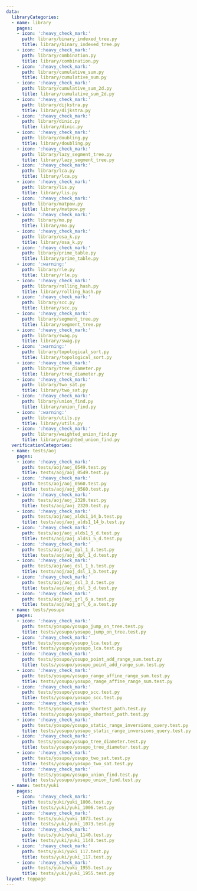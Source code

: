 ```yaml
---
data:
  libraryCategories:
  - name: library
    pages:
    - icon: ':heavy_check_mark:'
      path: library/binary_indexed_tree.py
      title: library/binary_indexed_tree.py
    - icon: ':heavy_check_mark:'
      path: library/combination.py
      title: library/combination.py
    - icon: ':heavy_check_mark:'
      path: library/cumulative_sum.py
      title: library/cumulative_sum.py
    - icon: ':heavy_check_mark:'
      path: library/cumulative_sum_2d.py
      title: library/cumulative_sum_2d.py
    - icon: ':heavy_check_mark:'
      path: library/dijkstra.py
      title: library/dijkstra.py
    - icon: ':heavy_check_mark:'
      path: library/dinic.py
      title: library/dinic.py
    - icon: ':heavy_check_mark:'
      path: library/doubling.py
      title: library/doubling.py
    - icon: ':heavy_check_mark:'
      path: library/lazy_segment_tree.py
      title: library/lazy_segment_tree.py
    - icon: ':heavy_check_mark:'
      path: library/lca.py
      title: library/lca.py
    - icon: ':heavy_check_mark:'
      path: library/lis.py
      title: library/lis.py
    - icon: ':heavy_check_mark:'
      path: library/matpow.py
      title: library/matpow.py
    - icon: ':heavy_check_mark:'
      path: library/mo.py
      title: library/mo.py
    - icon: ':heavy_check_mark:'
      path: library/osa_k.py
      title: library/osa_k.py
    - icon: ':heavy_check_mark:'
      path: library/prime_table.py
      title: library/prime_table.py
    - icon: ':warning:'
      path: library/rle.py
      title: library/rle.py
    - icon: ':heavy_check_mark:'
      path: library/rolling_hash.py
      title: library/rolling_hash.py
    - icon: ':heavy_check_mark:'
      path: library/scc.py
      title: library/scc.py
    - icon: ':heavy_check_mark:'
      path: library/segment_tree.py
      title: library/segment_tree.py
    - icon: ':heavy_check_mark:'
      path: library/swag.py
      title: library/swag.py
    - icon: ':warning:'
      path: library/topological_sort.py
      title: library/topological_sort.py
    - icon: ':heavy_check_mark:'
      path: library/tree_diameter.py
      title: library/tree_diameter.py
    - icon: ':heavy_check_mark:'
      path: library/two_sat.py
      title: library/two_sat.py
    - icon: ':heavy_check_mark:'
      path: library/union_find.py
      title: library/union_find.py
    - icon: ':warning:'
      path: library/utils.py
      title: library/utils.py
    - icon: ':heavy_check_mark:'
      path: library/weighted_union_find.py
      title: library/weighted_union_find.py
  verificationCategories:
  - name: tests/aoj
    pages:
    - icon: ':heavy_check_mark:'
      path: tests/aoj/aoj_0549.test.py
      title: tests/aoj/aoj_0549.test.py
    - icon: ':heavy_check_mark:'
      path: tests/aoj/aoj_0560.test.py
      title: tests/aoj/aoj_0560.test.py
    - icon: ':heavy_check_mark:'
      path: tests/aoj/aoj_2320.test.py
      title: tests/aoj/aoj_2320.test.py
    - icon: ':heavy_check_mark:'
      path: tests/aoj/aoj_alds1_14_b.test.py
      title: tests/aoj/aoj_alds1_14_b.test.py
    - icon: ':heavy_check_mark:'
      path: tests/aoj/aoj_alds1_5_d.test.py
      title: tests/aoj/aoj_alds1_5_d.test.py
    - icon: ':heavy_check_mark:'
      path: tests/aoj/aoj_dpl_1_d.test.py
      title: tests/aoj/aoj_dpl_1_d.test.py
    - icon: ':heavy_check_mark:'
      path: tests/aoj/aoj_dsl_1_b.test.py
      title: tests/aoj/aoj_dsl_1_b.test.py
    - icon: ':heavy_check_mark:'
      path: tests/aoj/aoj_dsl_3_d.test.py
      title: tests/aoj/aoj_dsl_3_d.test.py
    - icon: ':heavy_check_mark:'
      path: tests/aoj/aoj_grl_6_a.test.py
      title: tests/aoj/aoj_grl_6_a.test.py
  - name: tests/yosupo
    pages:
    - icon: ':heavy_check_mark:'
      path: tests/yosupo/yosupo_jump_on_tree.test.py
      title: tests/yosupo/yosupo_jump_on_tree.test.py
    - icon: ':heavy_check_mark:'
      path: tests/yosupo/yosupo_lca.test.py
      title: tests/yosupo/yosupo_lca.test.py
    - icon: ':heavy_check_mark:'
      path: tests/yosupo/yosupo_point_add_range_sum.test.py
      title: tests/yosupo/yosupo_point_add_range_sum.test.py
    - icon: ':heavy_check_mark:'
      path: tests/yosupo/yosupo_range_affine_range_sum.test.py
      title: tests/yosupo/yosupo_range_affine_range_sum.test.py
    - icon: ':heavy_check_mark:'
      path: tests/yosupo/yosupo_scc.test.py
      title: tests/yosupo/yosupo_scc.test.py
    - icon: ':heavy_check_mark:'
      path: tests/yosupo/yosupo_shortest_path.test.py
      title: tests/yosupo/yosupo_shortest_path.test.py
    - icon: ':heavy_check_mark:'
      path: tests/yosupo/yosupo_static_range_inversions_query.test.py
      title: tests/yosupo/yosupo_static_range_inversions_query.test.py
    - icon: ':heavy_check_mark:'
      path: tests/yosupo/yosupo_tree_diameter.test.py
      title: tests/yosupo/yosupo_tree_diameter.test.py
    - icon: ':heavy_check_mark:'
      path: tests/yosupo/yosupo_two_sat.test.py
      title: tests/yosupo/yosupo_two_sat.test.py
    - icon: ':heavy_check_mark:'
      path: tests/yosupo/yosupo_union_find.test.py
      title: tests/yosupo/yosupo_union_find.test.py
  - name: tests/yuki
    pages:
    - icon: ':heavy_check_mark:'
      path: tests/yuki/yuki_1006.test.py
      title: tests/yuki/yuki_1006.test.py
    - icon: ':heavy_check_mark:'
      path: tests/yuki/yuki_1073.test.py
      title: tests/yuki/yuki_1073.test.py
    - icon: ':heavy_check_mark:'
      path: tests/yuki/yuki_1140.test.py
      title: tests/yuki/yuki_1140.test.py
    - icon: ':heavy_check_mark:'
      path: tests/yuki/yuki_117.test.py
      title: tests/yuki/yuki_117.test.py
    - icon: ':heavy_check_mark:'
      path: tests/yuki/yuki_1955.test.py
      title: tests/yuki/yuki_1955.test.py
layout: toppage
---
```

